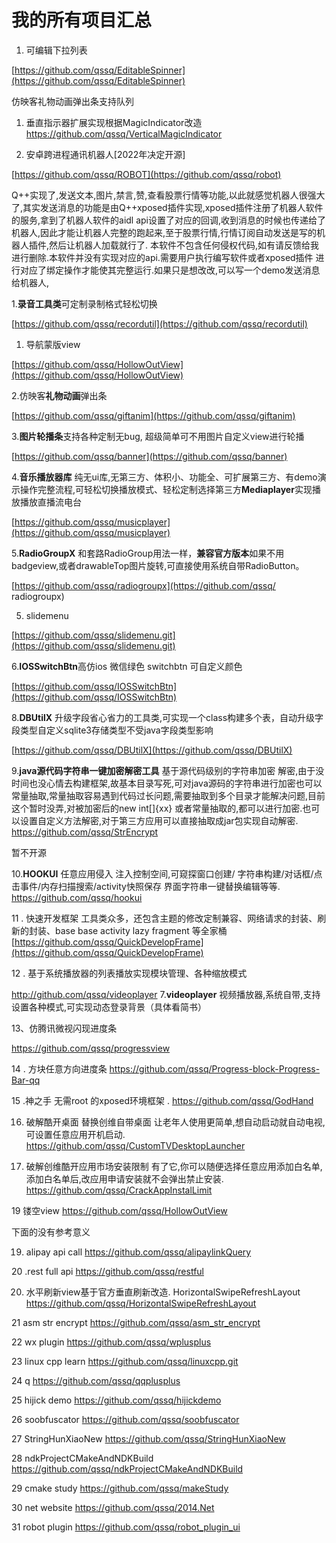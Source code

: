 # 我的所有项目汇总

1. 可编辑下拉列表

[https://github.com/qssq/EditableSpinner](https://github.com/qssq/EditableSpinner)

仿映客礼物动画弹出条支持队列

1. 垂直指示器扩展实现根据MagicIndicator改造
https://github.com/qssq/VerticalMagicIndicator

1. 安卓跨进程通讯机器人[2022年决定开源]

[https://github.com/qssq/ROBOT](https://github.com/qssq/robot)

Q++实现了,发送文本,图片,禁言,赞,查看股票行情等功能,以此就感觉机器人很强大了,其实发送消息的功能是由Q++xposed插件实现,xposed插件注册了机器人软件的服务,拿到了机器人软件的aidl api设置了对应的回调,收到消息的时候也传递给了机器人,因此才能让机器人完整的跑起来,至于股票行情,行情订阅自动发送是写的机器人插件,然后让机器人加载就行了.
本软件不包含任何侵权代码,如有请反馈给我进行删除.本软件并没有实现对应的api.需要用户执行编写软件或者xposed插件 进行对应了绑定操作才能使其完整运行.如果只是想改改,可以写一个demo发送消息给机器人,



1.**录音工具类**可定制录制格式轻松切换

[https://github.com/qssq/recordutil](https://github.com/qssq/recordutil)


1. 导航蒙版view

[https://github.com/qssq/HollowOutView](https://github.com/qssq/HollowOutView)



2.仿映客**礼物动画**弹出条

[https://github.com/qssq/giftanim](https://github.com/qssq/giftanim)




3.**图片轮播条**支持各种定制无bug,
超级简单可不用图片自定义view进行轮播

[https://github.com/qssq/banner](https://github.com/qssq/banner)



4.**音乐播放器库** 纯无ui库,无第三方、体积小、功能全、可扩展第三方、有demo演示操作完整流程,可轻松切换播放模式、轻松定制选择第三方**Mediaplayer**实现播放播放直播流电台

[https://github.com/qssq/musicplayer](https://github.com/qssq/musicplayer)


5.**RadioGroupX** 和套路RadioGroup用法一样，**兼容官方版本**如果不用badgeview,或者drawableTop图片旋转,可直接使用系统自带RadioButton。



[https://github.com/qssq/radiogroupx](https://github.com/qssq/
radiogroupx)

5. slidemenu

[https://github.com/qssq/slidemenu.git](https://github.com/qssq/slidemenu.git)



6.**IOSSwitchBtn**高仿ios 微信绿色 switchbtn 可自定义颜色

[https://github.com/qssq/IOSSwitchBtn](https://github.com/qssq/IOSSwitchBtn)



8.**DBUtilX** 升级字段省心省力的工具类,可实现一个class构建多个表，自动升级字段类型自定义sqlite3存储类型不受java字段类型影响

[https://github.com/qssq/DBUtilX](https://github.com/qssq/DBUtilX)

9.**java源代码字符串一键加密解密工具**
基于源代码级别的字符串加密 解密,由于没时间也没心情去构建框架,故基本目录写死,可对java源码的字符串进行加密也可以常量抽取,常量抽取容易遇到代码过长问题,需要抽取到多个目录才能解决问题,目前这个暂时没弄,对被加密后的new int[]{xx} 或者常量抽取的,都可以进行加密.也可以设置自定义方法解密,对于第三方应用可以直接抽取成jar包实现自动解密.
https://github.com/qssq/StrEncrypt


暂不开源


10.**HOOKUI**
任意应用侵入 注入控制空间,可窥探窗口创建/ 字符串构建/对话框/点击事件/内存扫描搜索/activity快照保存  界面字符串一键替换编辑等等. 
https://github.com/qssq/hookui

11 . 快速开发框架
工具类众多，还包含主题的修改定制兼容、网络请求的封装、刷新的封装、base base activity lazy fragment 等全家桶
[https://github.com/qssq/QuickDevelopFrame](https://github.com/qssq/QuickDevelopFrame)

12 . 基于系统播放器的列表播放实现模块管理、各种缩放模式

http://github.com/qssq/videoplayer
7.**videoplayer** 视频播放器,系统自带,支持设置各种模式,可实现动态登录背景（具体看简书）

13、仿腾讯微视闪现进度条

https://github.com/qssq/progressview

14 . 方块任意方向进度条
https://github.com/qssq/Progress-block-Progress-Bar-qq


15 .神之手
无需root 的xposed环境框架 .
https://github.com/qssq/GodHand


16. 破解酷开桌面 替换创维自带桌面 让老年人使用更简单,想自动启动就自动电视,可设置任意应用开机启动.
https://github.com/qssq/CustomTVDesktopLauncher



17. 破解创维酷开应用市场安装限制 有了它,你可以随便选择任意应用添加白名单,添加白名单后,改应用申请安装就不会弹出禁止安装.
https://github.com/qssq/CrackAppInstalLimit



19  镂空view
https://github.com/qssq/HollowOutView


下面的没有参考意义 


19. alipay api call 
https://github.com/qssq/alipaylinkQuery


20 .rest full api 
https://github.com/qssq/restful 

20.  水平刷新view基于官方垂直刷新改造.
HorizontalSwipeRefreshLayout
https://github.com/qssq/HorizontalSwipeRefreshLayout



21  asm str encrypt 
https://github.com/qssq/asm_str_encrypt


22  wx plugin 
https://github.com/qssq/wplusplus


23 linux cpp learn 
https://github.com/qssq/linuxcpp.git


24  q 
https://github.com/qssq/qqplusplus


25 hijick demo
https://github.com/qssq/hijickdemo


26 soobfuscator
https://github.com/qssq/soobfuscator


27 StringHunXiaoNew
https://github.com/qssq/StringHunXiaoNew


28 ndkProjectCMakeAndNDKBuild
https://github.com/qssq/ndkProjectCMakeAndNDKBuild


29  cmake study
https://github.com/qssq/makeStudy


30 net website
https://github.com/qssq/2014.Net



31 robot plugin
https://github.com/qssq/robot_plugin_ui
